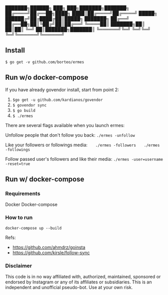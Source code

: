 
███████╗██████╗ ███╗   ███╗███████╗███████╗
██╔════╝██╔══██╗████╗ ████║██╔════╝██╔════╝
█████╗  ██████╔╝██╔████╔██║█████╗  ███████╗
██╔══╝  ██╔══██╗██║╚██╔╝██║██╔══╝  ╚════██║
███████╗██║  ██║██║ ╚═╝ ██║███████╗███████║
╚══════╝╚═╝  ╚═╝╚═╝     ╚═╝╚══════╝╚══════╝

## Install
`$ go get -v github.com/borteo/ermes`

## Run w/o docker-compose

If you have already govendor install, start from point 2:

1. `$go get -u github.com/kardianos/govendor`
2. `$ govendor sync`
3. `$ go build`
4. `$ ./ermes`

There are several flags available when you launch ermes:

Unfollow people that don't follow you back:
`./ermes -unfollow`

Like your followers or followings media:
`	./ermes -followers`
`	./ermes -followings`

Follow passed user's followers and like their media:
`./ermes -user=username -reset=true`

## Run w/ docker-compose
### Requirements
Docker
Docker-compose

### How to run
`docker-compose up --build`

Refs:

- https://github.com/ahmdrz/goinsta
- https://github.com/kirsle/follow-sync


### Disclaimer

This code is in no way affiliated with, authorized, maintained, sponsored or endorsed by Instagram or any of its affiliates or subsidiaries. This is an independent and unofficial pseudo-bot. Use at your own risk.
